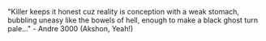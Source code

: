 "Killer keeps it honest cuz reality is conception with a weak stomach, bubbling uneasy like the bowels of hell, enough to make a black ghost turn pale..."
	 - Andre 3000 (Akshon, Yeah!) 